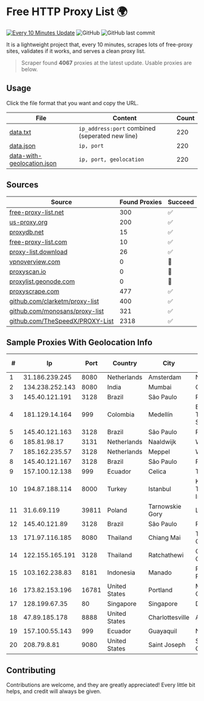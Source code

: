 
# Free HTTP Proxy List 🌍

[![Every 10 Minutes Update](https://github.com/mertguvencli/http-proxy-list/actions/workflows/main.yml/badge.svg?branch=main)](https://github.com/mertguvencli/http-proxy-list/actions/workflows/main.yml)
![GitHub](https://img.shields.io/github/license/mertguvencli/http-proxy-list)
![GitHub last commit](https://img.shields.io/github/last-commit/mertguvencli/http-proxy-list)

It is a lightweight project that, every 10 minutes, scrapes lots of free-proxy sites, validates if it works, and serves a clean proxy list.


> Scraper found **4067** proxies at the latest update. Usable proxies are below.

## Usage

Click the file format that you want and copy the URL.


|File|Content|Count|
|----|-------|-----|
|[data.txt](https://raw.githubusercontent.com/mertguvencli/http-proxy-list/main/proxy-list/data.txt)|`ip_address:port` combined (seperated new line)|220|
|[data.json](https://raw.githubusercontent.com/mertguvencli/http-proxy-list/main/proxy-list/data.json)|`ip, port`|220|
|[data-with-geolocation.json](https://raw.githubusercontent.com/mertguvencli/http-proxy-list/main/proxy-list/data-with-geolocation.json)|`ip, port, geolocation`|220|

## Sources

|Source|Found Proxies|Succeed|
|------|-------------|-------|
|[free-proxy-list.net](https://free-proxy-list.net)|300|✅|
|[us-proxy.org](https://www.us-proxy.org)|200|✅|
|[proxydb.net](http://proxydb.net)|15|✅|
|[free-proxy-list.com](https://free-proxy-list.com/?page=&port=&type%5B%5D=http&type%5B%5D=https&up_time=0&search=Search)|10|✅|
|[proxy-list.download](https://www.proxy-list.download/HTTP)|26|✅|
|[vpnoverview.com](https://vpnoverview.com/privacy/anonymous-browsing/free-proxy-servers)|0|🚫|
|[proxyscan.io](https://www.proxyscan.io)|0|🚫|
|[proxylist.geonode.com](https://proxylist.geonode.com/api/proxy-list?limit=300&page=1&sort_by=lastChecked&sort_type=desc&protocols=http,https)|0|🚫|
|[proxyscrape.com](https://api.proxyscrape.com/v2/?request=displayproxies&protocol=http&timeout=10000&country=all&ssl=all&anonymity=all)|477|✅|
|[github.com/clarketm/proxy-list](https://raw.githubusercontent.com/clarketm/proxy-list/master/proxy-list-raw.txt)|400|✅|
|[github.com/monosans/proxy-list](https://raw.githubusercontent.com/monosans/proxy-list/main/proxies/http.txt)|321|✅|
|[github.com/TheSpeedX/PROXY-List](https://raw.githubusercontent.com/TheSpeedX/PROXY-List/master/http.txt)|2318|✅|


## Sample Proxies With Geolocation Info

|#|Ip|Port|Country|City|Internet Service Provider|
|-|--|----|-------|----|-------------------------|
|1|31.186.239.245|8080|Netherlands|Amsterdam|NetSkope Inc|
|2|134.238.252.143|8080|India|Mumbai|Google LLC|
|3|145.40.121.191|3128|Brazil|São Paulo|Packet Host, Inc.|
|4|181.129.14.164|999|Colombia|Medellín|EPM Telecomunicaciones S.A. E.S.P.|
|5|145.40.121.163|3128|Brazil|São Paulo|Packet Host, Inc.|
|6|185.81.98.17|3131|Netherlands|Naaldwijk|WorldStream B.V.|
|7|185.162.235.57|3128|Netherlands|Meppel|WorldStream B.V.|
|8|145.40.121.167|3128|Brazil|São Paulo|Packet Host, Inc.|
|9|157.100.12.138|999|Ecuador|Celica|Telconet S.A|
|10|194.87.188.114|8000|Turkey|Istanbul|Kadir Huseyin Tezcan Nosspeed Internet Teknolojileri|
|11|31.6.69.119|39811|Poland|Tarnowskie Gory|Livenet sp. z o.o.|
|12|145.40.121.89|3128|Brazil|São Paulo|Packet Host, Inc.|
|13|171.97.116.185|8080|Thailand|Chiang Mai|True Internet Corporation CO. Ltd.|
|14|122.155.165.191|3128|Thailand|Ratchathewi|CAT Telecom Public Company Limited|
|15|103.162.238.83|8181|Indonesia|Manado|PT Citra Victoria Raya|
|16|173.82.153.196|16781|United States|Portland|Multacom Corporation|
|17|128.199.67.35|80|Singapore|Singapore|DigitalOcean, LLC|
|18|47.89.185.178|8888|United States|Charlottesville|Alibaba.com LLC|
|19|157.100.55.143|999|Ecuador|Guayaquil|Nedetel S.A.|
|20|208.79.8.81|9080|United States|Saint Joseph|SkyRider Communications|



## Contributing

Contributions are welcome, and they are greatly appreciated! Every
little bit helps, and credit will always be given.

